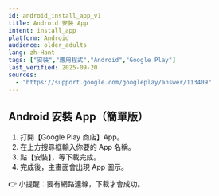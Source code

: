 ```yaml
---
id: android_install_app_v1
title: Android 安裝 App
intent: install_app
platform: Android
audience: older_adults
lang: zh-Hant
tags: ["安裝","應用程式","Android","Google Play"]
last_verified: 2025-09-20
sources:
  - "https://support.google.com/googleplay/answer/113409"
---
```


## Android 安裝 App（簡單版）

1. 打開【Google Play 商店】App。  
2. 在上方搜尋框輸入你要的 App 名稱。  
3. 點【安裝】，等下載完成。  
4. 完成後，主畫面會出現 App 圖示。  

👉 小提醒：要有網路連線，下載才會成功。
